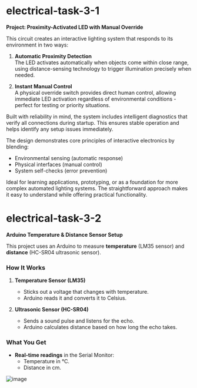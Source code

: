 # electrical-task-3-1

**Project: Proximity-Activated LED with Manual Override**  

This circuit creates an interactive lighting system that responds to its environment in two ways:  

1. **Automatic Proximity Detection**  
The LED activates automatically when objects come within close range, using distance-sensing technology to trigger illumination precisely when needed.  

2. **Instant Manual Control**  
A physical override switch provides direct human control, allowing immediate LED activation regardless of environmental conditions - perfect for testing or priority situations.  

Built with reliability in mind, the system includes intelligent diagnostics that verify all connections during startup. This ensures stable operation and helps identify any setup issues immediately.  

The design demonstrates core principles of interactive electronics by blending:  
- Environmental sensing (automatic response)  
- Physical interfaces (manual control)  
- System self-checks (error prevention)  

Ideal for learning applications, prototyping, or as a foundation for more complex automated lighting systems. The straightforward approach makes it easy to understand while offering practical functionality.  

# electrical-task-3-2

**Arduino Temperature & Distance Sensor Setup**  

This project uses an Arduino to measure **temperature** (LM35 sensor) and **distance** (HC-SR04 ultrasonic sensor).  

### **How It Works**  
1. **Temperature Sensor (LM35)**  
   - Sticks out a voltage that changes with temperature.  
   - Arduino reads it and converts it to Celsius.  

2. **Ultrasonic Sensor (HC-SR04)**  
   - Sends a sound pulse and listens for the echo.  
   - Arduino calculates distance based on how long the echo takes.  

### **What You Get**  
- **Real-time readings** in the Serial Monitor:  
  - Temperature in °C.  
  - Distance in cm.  

![image](https://github.com/MohammedM-git/images/blob/main/electrical%20task3.2.png?raw=true)
